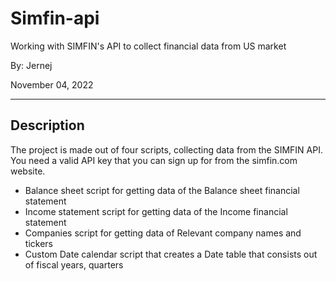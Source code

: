 # Simfin-api
Working with SIMFIN's API to collect financial data from US market

By: Jernej

November 04, 2022
____

## Description

The project is made out of four scripts, collecting data from the SIMFIN API. You need a valid API key that you can sign up for from the simfin.com website.

- Balance sheet script for getting data of the Balance sheet financial statement
- Income statement script for getting data of the Income financial statement
- Companies script for getting data of Relevant company names and tickers
- Custom Date calendar script that creates a Date table that consists out of fiscal years, quarters
